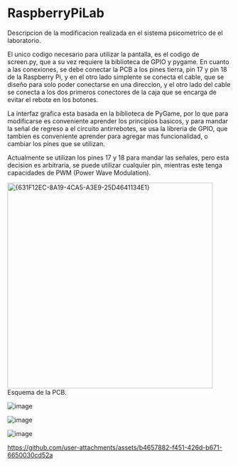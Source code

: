 # RaspberryPiLab
Descripcion de la modificacion realizada en el sistema psicometrico de el laboratorio.

El unico codigo necesario para utilizar la pantalla, es el codigo de screen.py, que a su vez requiere la biblioteca de GPIO y pygame.
En cuanto a las conexiones, se debe conectar la PCB a los pines tierra, pin 17 y pin 18 de la Raspberry Pi, y en el otro lado simplente se conecta el cable, que se diseño para solo poder conectarse en una direccion, y el otro lado del cable se conecta a los dos primeros conectores de la caja que se encarga de evitar el rebote en los botones.

La interfaz grafica esta basada en la biblioteca de PyGame, por lo que para modificarse es conveniente aprender los principios basicos, y para mandar la señal de regreso a el circuito antirrebotes, se usa la libreria de GPIO, que tambien es conveniente aprender para agregar mas funcionalidad, o cambiar los pines que se utilizan.

Actualmente se utilizan los pines 17 y 18 para mandar las señales, pero esta decision es arbitraria, se puede utilizar cualquier pin, mientras este tenga capacidades de PWM (Power Wave Modulation).

<img width="462" alt="{631F12EC-8A19-4CA5-A3E9-25D4641134E1}" src="https://github.com/user-attachments/assets/eeace999-7217-4359-b677-62bd2c45751b" />
Esquema de la PCB.

![image](https://github.com/user-attachments/assets/db10893f-e55e-48ab-971e-b9dcdc386a5f)

![image](https://github.com/user-attachments/assets/2e706b93-766c-45e6-8927-261293a4f9d7)

![image](https://github.com/user-attachments/assets/93123d4b-61b5-43a2-874c-01686146d2b4)


https://github.com/user-attachments/assets/b4657882-f451-426d-b671-6650030cd52a


